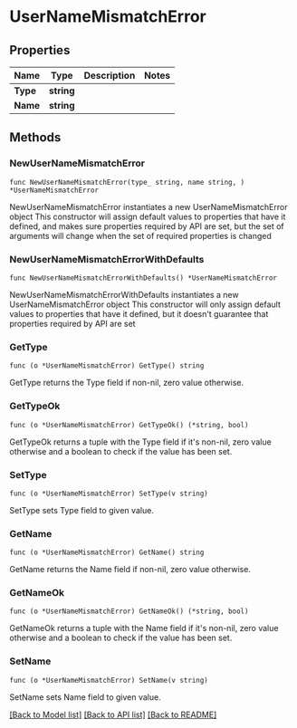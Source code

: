 # UserNameMismatchError

## Properties

Name | Type | Description | Notes
------------ | ------------- | ------------- | -------------
**Type** | **string** |  | 
**Name** | **string** |  | 

## Methods

### NewUserNameMismatchError

`func NewUserNameMismatchError(type_ string, name string, ) *UserNameMismatchError`

NewUserNameMismatchError instantiates a new UserNameMismatchError object
This constructor will assign default values to properties that have it defined,
and makes sure properties required by API are set, but the set of arguments
will change when the set of required properties is changed

### NewUserNameMismatchErrorWithDefaults

`func NewUserNameMismatchErrorWithDefaults() *UserNameMismatchError`

NewUserNameMismatchErrorWithDefaults instantiates a new UserNameMismatchError object
This constructor will only assign default values to properties that have it defined,
but it doesn't guarantee that properties required by API are set

### GetType

`func (o *UserNameMismatchError) GetType() string`

GetType returns the Type field if non-nil, zero value otherwise.

### GetTypeOk

`func (o *UserNameMismatchError) GetTypeOk() (*string, bool)`

GetTypeOk returns a tuple with the Type field if it's non-nil, zero value otherwise
and a boolean to check if the value has been set.

### SetType

`func (o *UserNameMismatchError) SetType(v string)`

SetType sets Type field to given value.


### GetName

`func (o *UserNameMismatchError) GetName() string`

GetName returns the Name field if non-nil, zero value otherwise.

### GetNameOk

`func (o *UserNameMismatchError) GetNameOk() (*string, bool)`

GetNameOk returns a tuple with the Name field if it's non-nil, zero value otherwise
and a boolean to check if the value has been set.

### SetName

`func (o *UserNameMismatchError) SetName(v string)`

SetName sets Name field to given value.



[[Back to Model list]](../README.md#documentation-for-models) [[Back to API list]](../README.md#documentation-for-api-endpoints) [[Back to README]](../README.md)


